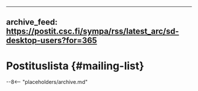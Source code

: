 
---
archive_feed: https://postit.csc.fi/sympa/rss/latest_arc/sd-desktop-users?for=365
---

# Postituslista {#mailing-list}

--8<-- "placeholders/archive.md"
